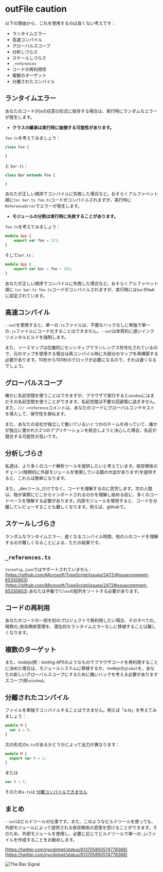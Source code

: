# outFile caution

以下の理由から、これを使用するのは良くない考えです：

* ランタイムエラー
* 高速コンパイル
* グローバルスコープ
* 分析しづらさ
* スケールしづらさ
* `_references`
* コードの再利用性
* 複数のターゲット
* 分離されたコンパイル

## ランタイムエラー

あなたのコードがjsの任意の形式に依存する場合は、実行時にランダムなエラーが発生します。

* **クラスの継承は実行時に破損する可能性があります。**

`foo.ts`を考えてみましょう：

```typescript
class Foo {

}
```

と `bar.ts`：

```typescript
class Bar extends Foo {

}
```

あなたが正しい順序でコンパイルに失敗した場合など。おそらくアルファベット順に`tsc bar.ts foo.ts`コードがコンパイルされますが、実行時に`ReferenceError`でエラーが発生します。

* **モジュールの分割は実行時に失敗することがあります。**

`foo.ts`を考えてみましょう：

```typescript
module App {
    export var foo = 123;
}
```

そして`bar.ts`：

```typescript
module App {
    export var bar = foo + 456;
}
```

あなたが正しい順序でコンパイルに失敗した場合など。おそらくアルファベット順に `tsc bar.ts foo.ts`コードがコンパイルされますが、実行時には`bar`が`NaN`に設定されています。

## 高速コンパイル

`--out`を使用すると、単一の`.ts`ファイルは、不要なハックなしに単独で単一の`.js`ファイルにコード化することはできません。`--out`は本質的に遅いインクリメンタルビルドを強制します。

また、ソースマップは位置的にセンシティブでランレングス符号化されているので、元のマップを使用する場合は再コンパイル時に大部分のマップを再構築する必要があります。10秒から100秒のクロックが必要になるので、それは遅くなるでしょう。

## グローバルスコープ

確かに名前空間を使うことはできますが、ブラウザで実行すると`window`にはまだその名前空間を使うことができます。名前空間は不要な回避策に過ぎません。また、`/// <reference`コメントは、あなたのコードにグローバルコンテキストを導入して、保守性を損ねます。

また、あなたの会社が独立して働いているいくつかのチームを持っていて、誰かが独立に書かれた2つのアプリケーションを統合しようと決心した場合、名前が競合する可能性が高いです。

## 分析しづらさ

私達は、より多くのコード解析ツールを提供したいと考えています。依存関係のチェーン\(暗黙的に外部モジュールを使用している銀の大皿があります\)を提供すると、これらは簡単になります。

また、_devツール_だけでなく、コードを理解するのに苦労します。次の人間は、物が実際にどこからインポートされるのかを理解し始める前に、多くのコードベースを理解する必要があります。内部モジュールを使用すると、コードを分離してレビューすることも難しくなります。例えば、githubで。

## スケールしづらさ

ランダムなランタイムエラー、遅くなるコンパイル時間、他の人のコードを理解するのが難しくなることによる、ただの結果です。

## `_references.ts`

`tsconfig.json`ではサポートされていません： [https://github.com/Microsoft/TypeScript/issues/2472\#issuecomment-85330803](https://github.com/Microsoft/TypeScript/issues/2472#issuecomment-85330803) あなたは手動で`files`の配列をソートする必要があります。

## コードの再利用

あなたのコードの一部を別のプロジェクトで再利用したい場合、そのすべての_暗黙の_依存関係管理を、潜在的なランタイムエラーなしに移植することは難しくなります。

## 複数のターゲット

また、nodejs\(例：_testing_ API\)のようなものでブラウザコードを再利用することに決めた場合は、モジュールシステムに移植するか、nodejsの`global`を、あなたの新しいグローバルスコープにするために醜いハックを考える必要がありますスコープ\(例:`window`\)。

## 分離されたコンパイル

ファイルを単独でコンパイルすることはできません。例えば「a.ts」を考えてみましょう：

```typescript
module M {
  var s = t;
}
```

次の形式の`b.ts`があるかどうかによって出力が異なります：

```typescript
module M {
  export var t = 5;
}
```

または

```typescript
var t = 5;
```

そのため`a.ts`は [分離コンパイルできません](https://github.com/Microsoft/TypeScript/issues/2715)

## まとめ

`--out`はビルドツールの仕事です。また、このようなビルドツールを使っても、外部モジュールによって提供される依存関係の恩恵を受けることができます。そのため、外部モジュールを使用し、必要に応じてビルドツールで単一の`.js`ファイルを作成することをお勧めします。

[https://twitter.com/nycdotnet/status/613705850574778368](https://twitter.com/nycdotnet/status/613705850574778368)

![The Bas Signal](https://pbs.twimg.com/media/CIRSOBmWsAQdzvP.jpg)

